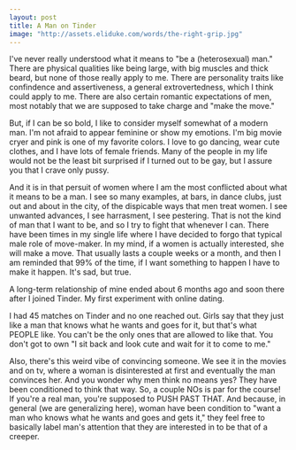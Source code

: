 ```yaml
---
layout: post
title: A Man on Tinder
image: "http://assets.eliduke.com/words/the-right-grip.jpg"
---
```


I've never really understood what it means to "be a (heterosexual) man." There are physical qualities like being large, with big muscles and thick beard, but none of those really apply to me. There are personality traits like confindence and assertiveness, a general extrovertedness, which I think could apply to me. There are also certain romantic expectations of men, most notably that we are supposed to take charge and "make the move."

But, if I can be so bold, I like to consider myself somewhat of a modern man. I'm not afraid to appear feminine or show my emotions. I'm big movie cryer and pink is one of my favorite colors. I love to go dancing, wear cute clothes, and I have lots of female friends. Many of the people in my life would not be the least bit surprised if I turned out to be gay, but I assure you that I crave only pussy.

And it is in that persuit of women where I am the most conflicted about what it means to be a man. I see so many examples, at bars, in dance clubs, just out and about in the city, of the dispicable ways that men treat women. I see unwanted advances, I see harrasment, I see pestering. That is not the kind of man that I want to be, and so I try to fight that whenever I can. There have been times in my single life where I have decided to forgo that typical male role of move-maker. In my mind, if a women is actually interested, she will make a move. That usually lasts a couple weeks or a month, and then I am reminded that 99% of the time, if I want something to happen I have to make it happen. It's sad, but true.

A long-term relationship of mine ended about 6 months ago and soon there after I joined Tinder. My first experiment with online dating.

I had 45 matches on Tinder and no one reached out. Girls say that they just like a man that knows what he wants and goes for it, but that's what PEOPLE like. You can't be the only ones that are allowed to like that. You don't got to own "I sit back and look cute and wait for it to come to me."

Also, there's this weird vibe of convincing someone. We see it in the movies and on tv, where a woman is disinterested at first and eventually the man convinces her. And you wonder why men think no means yes? They have been conditioned to think that way. So, a couple NOs is par for the course! If you're a real man, you're supposed to PUSH PAST THAT. And because, in general (we are generalizing here), woman have been condition to "want a man who knows what he wants and goes and gets it," they feel free to basically label man's attention that they are interested in to be that of a creeper.
